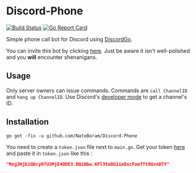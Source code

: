 # Discord-Phone

[![Build Status](https://travis-ci.org/NatoBoram/Discord-Phone.svg?branch=master)](https://travis-ci.org/NatoBoram/Discord-Phone)
[![Go Report Card](https://goreportcard.com/badge/github.com/NatoBoram/Discord-Phone)](https://goreportcard.com/report/github.com/NatoBoram/Discord-Phone)

Simple phone call bot for Discord using [DiscordGo](https://github.com/bwmarrin/discordgo).

You can invite this bot by clicking [here](https://discordapp.com/api/oauth2/authorize?client_id=384692861314007040&permissions=379969&scope=bot). Just be aware it isn't well-polished and you **will** encounter shenanigans.

## Usage

Only server owners can issue commands. Commands are `call ChannelID` and `hang up ChannelID`. Use Discord's [developer mode](https://support.discordapp.com/hc//articles/206346498) to get a channel's ID.

## Installation

```SH
go get -fix -u github.com/NatoBoram/Discord-Phone
```

You need to create a `token.json` file next to `main.go`. Get your token [here](https://discordapp.com/developers/applications/me) and paste it in `token.json` like this :

```JSON
"Mzg3Njk1ODcyOTU3MjE4ODE3.DQiNbw.6Fl3teDG1ieDxcFomfTt8UvnDTY"
```